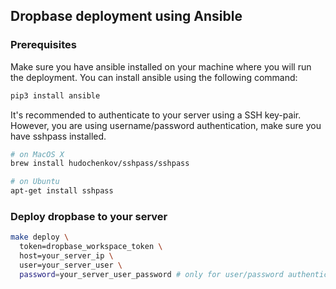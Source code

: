 ## Dropbase deployment using Ansible

### Prerequisites

Make sure you have ansible installed on your machine where you will run the deployment. You can install ansible using
the following command:

```bash
pip3 install ansible 
```

It's recommended to authenticate to your server using a SSH key-pair. However, you are using username/password
authentication, make sure you have sshpass installed.

```bash
# on MacOS X
brew install hudochenkov/sshpass/sshpass

# on Ubuntu
apt-get install sshpass
```

### Deploy dropbase to your server

```bash
make deploy \
  token=dropbase_workspace_token \
  host=your_server_ip \
  user=your_server_user \ 
  password=your_server_user_password # only for user/password authentication
```
